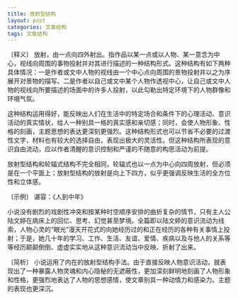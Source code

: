 ```yaml
---
title: 放射型结构
layout: post
categories: 文章结构
tags: 文章结构
---
```


〔释义〕 放射，由一点向四外射出。指作品以某一点或以人物、某一意念为中心，视线向周围的事物投射并对其进行描述的一种结构形式。这种结构有如下两种具体情况：一是作者或文中人物的视线由一个中心点向周围的景物投射并以之为序展开对景物的描写。二是作者以自己或文中某个人物作透视中心，让自己或文中人物的视线向所要描述的场面中的许多人投射，以此勾勒出特定环境下的人物群像和环境气氛。

这种结构运用得好，能反映出人们在生活中的特定场合和条件下的心理活动、意识活动的真实情状，给人一种别具一格的真实感和亲切感；同时，会使人物形象、性格的刻画，主题思想的表达更深刻更强烈。这种结构形式也可以节省不必要的过渡性文字，材料也有较大的选择自由，表现出极大的灵活性。但这种结构所表现的意识自由流动，应以作者清醒的意识控制和严谨的不随意的构思活动为前提。

放射型结构和轮辐式结构不完全相同，轮辐式也以一点为中心向四周放射，但必须是在一个平面上；放射型结构的放射是向上下四方，似乎更强调反映生活的全方位性和立体感。

〔示例〕 谌容：《人到中年》

小说没有剧烈的戏剧性冲突和按某种时空顺序安排的曲折复杂的情节，只有主人公陆文婷在病床上的回忆、思考、幻觉甚至梦境。全篇即以陆文婷的意识流动为线索，人物心灵的“眼光”漫天开花式的向她经历过的和正在经历的各种有关事情上投射；于是，她几十年的学习、工作、生活、友谊、爱情、疾病以及与他人的关系等等经历颠颠倒倒、虚虚实实地从这种意识流动当中反映、折射了出来。

〔简析〕 小说运用了内在的放射型结构手法。由于直接反映人物意识活动，就表现出了一种暴露人物灵魂和内心隐秘的无遮蔽性，更加深刻鲜明地刻画了人物形象和性格，更强烈地表达了人物的思想感情，使文章别具一种动情力和感染力。主题的表现也更深沉。 